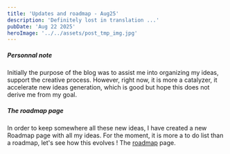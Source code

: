 ```yaml
---
title: 'Updates and roadmap - Aug25'
description: 'Definitely lost in translation ...'
pubDate: 'Aug 22 2025'
heroImage: '../../assets/post_tmp_img.jpg'
---
```


##### Personnal note
Initially the purpose of the blog was to assist me into organizing my ideas, support the creative process. 
However, right now, it is more a catalyzer, it accelerate new ideas generation, which is good but hope this does not derive me from my goal.

##### The roadmap page
In order to keep somewhere all these new ideas, I have created a new Roadmap page with all my ideas.
For the moment, it is more a to do list than a roadmap, let's see how this evolves !
The [roadmap](/roadmap) page.

##### 